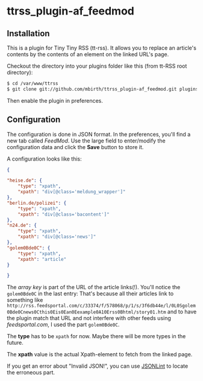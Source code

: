 ttrss_plugin-af_feedmod
=======================

Installation
--------------------

This is a plugin for Tiny Tiny RSS (tt-rss). It allows you to replace an article's contents by the contents of an element on the linked URL's page.

Checkout the directory into your plugins folder like this (from tt-RSS root directory):

```sh
$ cd /var/www/ttrss
$ git clone git://github.com/mbirth/ttrss_plugin-af_feedmod.git plugins/af_feedmod
```

Then enable the plugin in preferences.


Configuration
--------------------

The configuration is done in JSON format. In the preferences, you'll find a new tab called *FeedMod*. Use the large field to enter/modify the configuration data and click the **Save** button to store it.

A configuration looks like this:

```json
{

"heise.de": {
    "type": "xpath",
    "xpath": "div[@class='meldung_wrapper']"
},
"berlin.de/polizei": {
    "type": "xpath",
    "xpath": "div[@class='bacontent']"
},
"n24.de": {
    "type": "xpath",
    "xpath": "div[@class='news']"
},
"golem0Bde0C": {
    "type": "xpath",
    "xpath": "article"
}

}
```

The *array key* is part of the URL of the article links(!). You'll notice the `golem0Bde0C` in the last entry: That's because all their articles link to something like `http://rss.feedsportal.com/c/33374/f/578068/p/1/s/3f6db44e/l/0L0Sgolem0Bde0Cnews0Cthis0Eis0Ean0Eexample0A10Erss0Bhtml/story01.htm` and to have the plugin match that URL and not interfere with other feeds using *feedsportal.com*, I used the part `golem0Bde0C`.

The **type** has to be `xpath` for now. Maybe there will be more types in the future.

The **xpath** value is the actual Xpath-element to fetch from the linked page.


If you get an error about "Invalid JSON!", you can use [JSONLint](http://jsonlint.com/) to locate the erroneous part.
